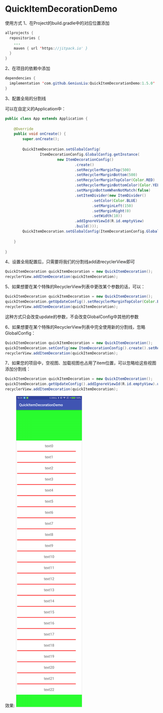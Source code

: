 # QuickItemDecorationDemo

使用方式
1、在Project的build.gradle中的对应位置添加
```java
allprojects {
  repositories {
    ...
    maven { url 'https://jitpack.io' }
  }
}
```
2、在项目的依赖中添加
```java
dependencies {
  implementation 'com.github.GeniusLiu:QuickItemDecorationDemo:1.5.0'
}
```

3、配置全局的分割线

可以在自定义的Application中：
```java
public class App extends Application {

    @Override
    public void onCreate() {
        super.onCreate();

        QuickItemDecoration.setGlobalConfig(
                ItemDecorationConfig.GlobalConfig.getInstance(
                        new ItemDecorationConfig()
                                .create()
                                .setRecyclerMarginTop(500)
                                .setRecyclerMarginBottom(500)
                                .setRecyclerMarginTopColor(Color.RED)
                                .setRecyclerMarginBottomColor(Color.YELLOW)
                                .setMarginBottomWhenNotMatch(false)
                                .setItemDivider(new ItemDivider()
                                        .setColor(Color.BLUE)
                                        .setMarginLeft(150)
                                        .setMarginRight(0)
                                        .setWidth(10))
                                .addIgnoreViewId(R.id.emptyView)
                                .build()));
        QuickItemDecoration.setGlobalConfig(ItemDecorationConfig.GlobalConfig.getInstance(new ItemDecorationConfig().create().build()));
        
    }

}
```

4、设置全局配置后，只需要将我们的分割线add进recyclerView即可

```java
QuickItemDecoration quickItemDecoration = new QuickItemDecoration();
recyclerView.addItemDecoration(quickItemDecoration);
```

5、如果想要在某个特殊的RecyclerView列表中更改某个参数的话，可以：

```java
QuickItemDecoration quickItemDecoration = new QuickItemDecoration();
quickItemDecoration.getUpdateConfig().setRecyclerMarginTopColor(Color.BLUE).update();
recyclerView.addItemDecoration(quickItemDecoration);
``` 

这种方式只会改变update的参数，不会改变GlobalConfig中其他的参数

6、如果想要在某个特殊的RecyclerView列表中完全使用新的分割线，忽略GlobalConfig：

```java
QuickItemDecoration quickItemDecoration = new QuickItemDecoration();
quickItemDecoration.setConfig(new ItemDecorationConfig().create().setRecyclerMarginTop(100).build());
recyclerView.addItemDecoration(quickItemDecoration);
``` 

7、如果您的项目中，空视图、加载视图也占用了item位置，可以忽略给这些视图添加分割线：
```java
QuickItemDecoration quickItemDecoration = new QuickItemDecoration();
quickItemDecoration.getUpdateConfig().addIgnoreViewId(R.id.emptyView).update();
recyclerView.addItemDecoration(quickItemDecoration);
``` 

效果:
![demo](https://github.com/GeniusLiu/QuickItemDecorationDemo/blob/master/app/src/main/res/drawable/demo.png)